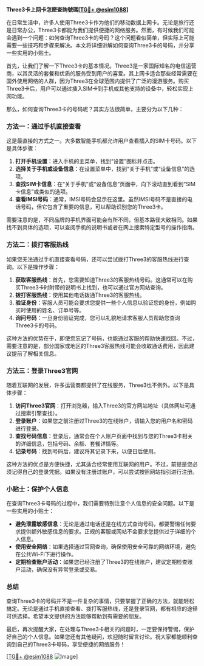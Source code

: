 **Three3卡上网卡怎麽查詢號碼[[TG💪+ @esim1088](https://t.me/s/esim1088)]**

在日常生活中，许多人使用Three3卡作为他们的移动数据上网卡。无论是旅行还是日常办公，Three3卡都能为我们提供便捷的网络服务。然而，有时候我们可能会遇到一个问题：如何查询Three3卡的号码？这个问题看似简单，但实际上可能需要一些技巧和步骤来解决。本文将详细讲解如何查询Three3卡的号码，并分享一些实用的小贴士。

首先，让我们了解一下Three3卡的基本情况。Three3是一家国际知名的电信运营商，以其灵活的套餐和优质的服务受到用户的喜爱。其上网卡适合那些经常需要在国外使用网络的人群，因为Three3在全球范围内提供了广泛的漫游服务。购买Three3卡后，用户可以通过插入SIM卡到手机或其他支持的设备中，轻松实现上网功能。

那么，如何查询Three3卡的号码呢？其实方法很简单，主要分为以下几种：

### 方法一：通过手机直接查看

这是最直接的方式之一。大多数智能手机都允许用户查看插入的SIM卡号码。以下是具体步骤：

1. **打开手机设置**：进入手机的主菜单，找到“设置”图标并点击。
2. **选择关于手机或设备信息**：在设置菜单中，找到“关于手机”或“设备信息”的选项。
3. **查找SIM卡信息**：在“关于手机”或“设备信息”页面中，向下滚动直到看到“SIM卡信息”或类似的选项。
4. **查看IMSI号码**：通常，IMSI号码会显示在这里。虽然IMSI号码不是直接的电话号码，但它包含了重要的信息，可以帮助识别您的Three3卡。

需要注意的是，不同品牌的手机界面可能会有所不同，但基本路径大致相同。如果找不到具体的选项，可以查阅手机的说明书或者在网上搜索特定型号的操作指南。

### 方法二：拨打客服热线

如果您无法通过手机直接查看号码，还可以尝试拨打Three3的客服热线进行查询。以下是操作步骤：

1. **获取客服热线**：首先，您需要知道Three3的客服热线号码。这通常可以在购买Three3卡时附带的说明书上找到，也可以通过官方网站查询。
2. **拨打客服热线**：使用其他电话拨通Three3的客服热线。
3. **验证身份**：客服人员可能会要求您提供一些个人信息以验证您的身份，例如购买时使用的姓名、订单号等。
4. **询问号码**：一旦身份验证完成，您可以礼貌地请求客服人员帮助您查询Three3卡的号码。

这种方法的优势在于，即使您忘记了号码，也能通过客服的帮助快速找回。不过，需要注意的是，部分国家或地区的Three3客服热线可能会收取通话费用，因此建议提前了解相关信息。

### 方法三：登录Three3官网

随着互联网的发展，许多运营商都提供了在线服务，Three3也不例外。以下是具体步骤：

1. **访问Three3官网**：打开浏览器，输入Three3的官方网站地址（具体网址可通过搜索引擎查找）。
2. **登录账户**：如果您之前注册过Three3的在线账户，请输入您的用户名和密码进行登录。
3. **查找号码信息**：登录后，通常会在个人账户页面中找到与您的Three3卡相关的详细信息，包括号码、余额、套餐详情等。
4. **记录号码**：找到号码后，建议将其记录下来，以便日后使用。

这种方法的优点是方便快捷，尤其适合经常使用互联网的用户。不过，前提是您必须记得自己的登录凭据。如果没有注册过账户，可以尝试按照网站指引进行注册。

### 小贴士：保护个人信息

在查询Three3卡号码的过程中，我们需要特别注意个人信息的安全问题。以下是一些实用的小贴士：

- **避免泄露敏感信息**：无论是通过电话还是在线方式查询号码，都要警惕任何要求提供额外敏感信息的要求。正规的客服或网站不会要求您提供过于详细的个人信息。
- **使用安全网络**：如果选择通过官网查询，确保使用安全可靠的网络环境，避免在公共Wi-Fi下进行操作。
- **定期检查账户活动**：如果您已经注册了Three3的在线账户，建议定期检查账户活动，确保没有异常登录或交易。

### 总结

查询Three3卡的号码并不是一件复杂的事情，只要掌握了正确的方法，就能轻松搞定。无论是通过手机直接查看、拨打客服热线，还是登录官网，都有相应的途径可供选择。希望本文提供的方法能够帮助到有需要的朋友。

最后，再次提醒大家，在处理与Three3卡相关的问题时，一定要保持警惕，保护好自己的个人信息。如果您还有其他疑问，欢迎随时留言讨论。祝大家都能顺利查询到自己的Three3卡号码，享受便捷的网络服务！

[[TG💪+ @esim1088](https://t.me/s/esim1088) ![Image](https://i.postimg.cc/4NQfJmqS/Snipaste-2025-05-13-00-14-12.png)]